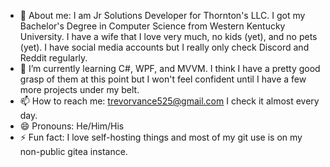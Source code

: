 - 👋 About me: I am Jr Solutions Developer for Thornton's LLC. I got my Bachelor's Degree in Computer Science from Western Kentucky University. I have a wife that I love very much, no kids (yet), and no pets (yet). I have social media accounts but I really only check Discord and Reddit regularly.
- 🌱 I’m currently learning C#, WPF, and MVVM. I think I have a pretty good grasp of them at this point but I won't feel confident until I have a few more projects under my belt.
- 📫 How to reach me: trevorvance525@gmail.com I check it almost every day.
- 😄 Pronouns: He/Him/His
- ⚡ Fun fact: I love self-hosting things and most of my git use is on my non-public gitea instance.
<!--
**Trevo525/Trevo525** is a ✨ _special_ ✨ repository because its `README.md` (this file) appears on your GitHub profile.

Here are some ideas to get you started:

- 🔭 I’m currently working on ...
- 🌱 I’m currently learning ...
- 👯 I’m looking to collaborate on ...
- 🤔 I’m looking for help with ...
- 💬 Ask me about ...
- 📫 How to reach me: ...
- 😄 Pronouns: ...
- ⚡ Fun fact: ...
-->
